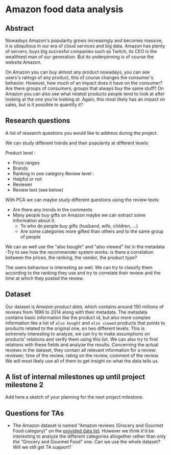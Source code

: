 # Amazon food data analysis

## Abstract
Nowadays Amazon's popularity grows increasingly and becomes massive, it is ubiquitous in our era of cloud services and big data. Amazon has plenty of servers, buys big succesful companies such as Twitch, its CEO is the wealthiest man of our generation. But its underpinning is of course the website Amazon.

On Amazon you can buy almost any product nowadays, you can see users's ratings of any product, this of course changes the consumer's behavior. However, how much of an impact does it have on the consumer? Are there groups of consumers, groups that always buy the same stuff? On Amazon you can also see what related products people tend to look at after looking at the one you're looking at. Again, this most likely has an impact on sales, but is it possible to quantify it?

## Research questions
A list of research questions you would like to address during the project.

We can study different trends and their popularity at different levels:

Product level :
- Price ranges
- Brands
- Ranking in one category
Review level : 
- Helpful or not
- Reviewer
- Review text (see below)

With PCA we can maybe study different questions using the review texts:
- Are there any trends in the comments
- Many people buy gifts on Amazon maybe we can extract some information about it:
	- To who do people buy gifts (husband, wife, children, ...)
	- Are some categories more gifted than others and to the same group of people 

We can as well use the "also bought" and "also viewed" list in the metadata
-Try to see how the recommender system works: is there a correlation between the prices, the ranking, the vendor, the product type?

The users behaviour is interesting as well. We can try to classify them according to the ranking they use and try to correlate their review and the time at which they posted the review.

## Dataset
Our dataset is _Amazon product data_, which contains around 150 millions of reviews from 1996 to 2014 along with their metadata. The metadata contains basic information like the product id, but also more complex information like a list of `also bought` and `also viewed` products that points to products related to the original one, on two different levels. This is extremely interesting to analyze, we can try to make assumptions on products' relations and verify them using this list. We can also try to find relations with these fields and analyze the results. Concerning the actual reviews in the dataset, they contain all relevant information for a review: reviewer, time of the review, rating on the review, comment of the review. We will most likely use all of them to get insight on what the data tells us.

## A list of internal milestones up until project milestone 2
Add here a sketch of your planning for the next project milestone.

## Questions for TAs
- The Amazon dataset is named "Amazon reviews (Grocery and Gourmet Food category)" on the [provided data list](https://go.epfl.ch/ada19_datasets). However we think it'd be interesting to analyze the different categories altogether rather than only the "Grocery and Gourmet Food" one. Can we use the whole dataset? Will we still get TA support?
